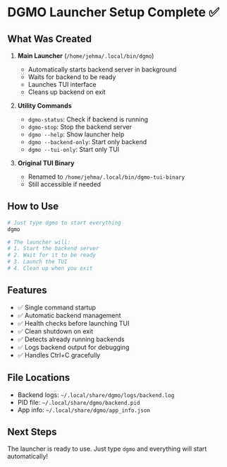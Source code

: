 # DGMO Launcher Setup Complete ✅

## What Was Created

1. **Main Launcher** (`/home/jehma/.local/bin/dgmo`)

   - Automatically starts backend server in background
   - Waits for backend to be ready
   - Launches TUI interface
   - Cleans up backend on exit

2. **Utility Commands**

   - `dgmo-status`: Check if backend is running
   - `dgmo-stop`: Stop the backend server
   - `dgmo --help`: Show launcher help
   - `dgmo --backend-only`: Start only backend
   - `dgmo --tui-only`: Start only TUI

3. **Original TUI Binary**
   - Renamed to `/home/jehma/.local/bin/dgmo-tui-binary`
   - Still accessible if needed

## How to Use

```bash
# Just type dgmo to start everything
dgmo

# The launcher will:
# 1. Start the backend server
# 2. Wait for it to be ready
# 3. Launch the TUI
# 4. Clean up when you exit
```

## Features

- ✅ Single command startup
- ✅ Automatic backend management
- ✅ Health checks before launching TUI
- ✅ Clean shutdown on exit
- ✅ Detects already running backends
- ✅ Logs backend output for debugging
- ✅ Handles Ctrl+C gracefully

## File Locations

- Backend logs: `~/.local/share/dgmo/logs/backend.log`
- PID file: `~/.local/share/dgmo/backend.pid`
- App info: `~/.local/share/dgmo/app_info.json`

## Next Steps

The launcher is ready to use. Just type `dgmo` and everything will start automatically!
